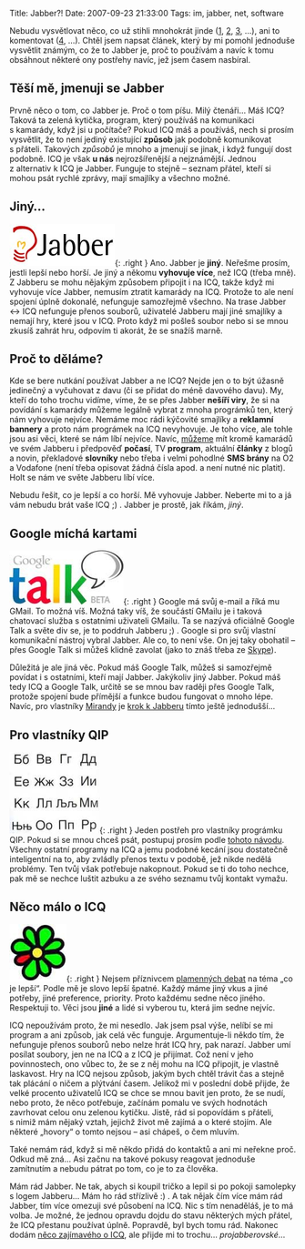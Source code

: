 Title: Jabber?!
Date: 2007-09-23 21:33:00
Tags: im, jabber, net, software

Nebudu vysvětlovat něco, co už stihli mnohokrát jinde
([1](http://www.jabber.cz/), [2](http://www.jabbim.cz/),
[3](http://cs.wikipedia.org/wiki/Jabber), …), ani to komentovat
([4](http://blog.kraja.net/?text=77-jabber-proc-ho-mam-radsi-nez-icq),
…). Chtěl jsem napsat článek, který by mi pomohl jednoduše
vysvětlit známým, co že to Jabber je, proč to používám a navíc
k tomu obsáhnout některé ony postřehy navíc, jež jsem časem
nasbíral.

## Těší mě, jmenuji se Jabber

Prvně něco o tom, co Jabber je. Proč o tom píšu. Milý čtenáři… Máš
ICQ? Taková ta zelená kytička, program, který používáš na
komunikaci s kamarády, když jsi u počítače? Pokud ICQ máš a
používáš, nech si prosím vysvětlit, že to není jediný existující
**způsob** jak podobně komunikovat s přáteli. Takových *způsobů* je
mnoho a jmenují se jinak, i když fungují dost podobně. ICQ je však
**u nás** nejrozšířenější a nejznámější. Jednou z alternativ k ICQ
je Jabber. Funguje to stejně – seznam přátel, kteří si mohou psát
rychlé zprávy, mají smajlíky a všechno možné.

## Jiný…

![obrázek](images/6.jpg){: .right } Ano. Jabber je **jiný**.
Neřešme prosím, jestli lepší nebo horší. Je jiný a někomu
**vyhovuje více**, než ICQ (třeba mně). Z Jabberu se mohu nějakým
způsobem připojit i na ICQ, takže když mi vyhovuje více Jabber,
nemusím ztratit kamarády na ICQ. Protože to ale není spojení úplně
dokonalé, nefunguje samozřejmě všechno. Na trase Jabber ↔ ICQ
nefunguje přenos souborů, uživatelé Jabberu mají jiné smajlíky a
nemají hry, které jsou v ICQ. Proto když mi pošleš soubor nebo si
se mnou zkusíš zahrát hru, odpovím ti akorát, že se snažíš marně.

## Proč to děláme?

Kde se bere nutkání používat Jabber a ne ICQ? Nejde jen o to být
úžasně jedinečný a vyčuhovat z davu (či se přidat do méně davového
davu). My, kteří do toho trochu vidíme, víme, že se přes Jabber
**nešíří viry**, že si na povídání s kamarády můžeme legálně vybrat
z mnoha prográmků ten, který nám vyhovuje nejvíce. Nemáme moc rádi
kýčovité smajlíky a **reklamní bannery** a proto nám prográmek na
ICQ nevyhovuje. Je toho více, ale tohle jsou asi věci, které se nám
líbí nejvíce. Navíc,
[můžeme](http://www.jabbim.cz/services-trans-my.html) mít kromě
kamarádů ve svém Jabberu i předpověď **počasí**, TV **program**,
aktuální **články** z blogů a novin, překladové **slovníky** nebo
třeba i velmi pohodlné **SMS brány** na O2 a Vodafone (není třeba
opisovat žádná čísla apod. a není nutné nic platit). Holt se nám ve
světe Jabberu líbí více.

Nebudu řešit, co je lepší a co horší. Mě vyhovuje Jabber. Neberte
mi to a já vám nebudu brát vaše ICQ ;) . Jabber je prostě, jak
říkám, *jiný*.

## Google míchá kartami

![obrázek](images/7.jpg){: .right } Google má svůj e-mail a
říká mu GMail. To možná víš. Možná taky víš, že součástí GMailu je
i taková chatovací služba s ostatními uživateli GMailu. Ta se
nazývá oficiálně Google Talk a světe div se, je to poddruh Jabberu
;) . Google si pro svůj vlastní komunikační nástroj vybral Jabber.
Ale co, to není vše. On jej taky obohatil – přes Google Talk si
můžeš klidně zavolat (jako to znáš třeba ze
[Skype](http://skype.com/intl/cs/)).

Důležitá je ale jiná věc. Pokud máš Google Talk, můžeš si
samozřejmě povídat i s ostatními, kteří mají Jabber. Jakýkoliv jiný
Jabber. Pokud máš tedy ICQ a Google Talk, určitě se se mnou bav
raději přes Google Talk, protože spojení bude přímější a funkce
budou fungovat o mnoho lépe. Navíc, pro vlastníky
[Mirandy](http://www.miranda.cz/) je
[krok k Jabberu](http://www.google.com/support/talk/bin/answer.py?hl=en&answer=24885)
tímto ještě jednodušší…

## Pro vlastníky QIP

![obrázek](images/8.jpg){: .right } Jeden postřeh pro
vlastníky prográmku QIP. Pokud si se mnou chceš psát, postupuj
prosím podle
[tohoto návodu](http://www.jptuning.net/clanky/qip-a-znaky-z-azbuky-v-nekterych-klientech-118.html).
Všechny ostatní programy na ICQ a jemu podobné kecání jsou
dostatečně inteligentní na to, aby zvládly přenos textu v podobě,
jež nikde nedělá problémy. Ten tvůj však potřebuje nakopnout. Pokud
se ti do toho nechce, pak mě se nechce luštit azbuku a ze svého
seznamu tvůj kontakt vymažu.

## Něco málo o ICQ

![obrázek](images/9.jpg){: .right } Nejsem příznivcem
[plamenných debat](http://cs.wikipedia.org/wiki/Flame_war) na téma
„co je lepší“. Podle mě je slovo lepší špatné. Každý máme jiný vkus
a jiné potřeby, jiné preference, priority. Proto každému sedne něco
jiného. Respektuji to. Věci jsou **jiné** a lidé si vyberou tu,
která jim sedne nejvíc.

ICQ nepoužívám proto, že mi nesedlo. Jak jsem psal výše, nelíbí se
mi program a ani způsob, jak celá věc funguje. Argumentuje-li někdo
tím, že nefunguje přenos souborů nebo nelze hrát ICQ hry, pak
narazí. Jabber umí posílat soubory, jen ne na ICQ a z ICQ je
přijímat. Což není v jeho povinnostech, ono vůbec to, že se z něj
mohu na ICQ připojit, je vlastně laskavost. Hry na ICQ nejsou
způsob, jakým bych chtěl trávit čas a stejně tak plácání o ničem a
plýtvání časem. Jelikož mi v poslední době přijde, že velké
procento uživatelů ICQ se chce se mnou bavit jen proto, že se nudí,
nebo proto, že něco potřebuje, začínám pomalu ve svých hodnotách
zavrhovat celou onu zelenou kytičku. Jistě, rád si popovídám
s přáteli, s nimiž mám nějaký vztah, jejichž život mě zajímá a
o které stojím. Ale některé „hovory“ o tomto nejsou – asi chápeš,
o čem mluvím.

Také nemám rád, když si mě někdo přidá do kontaktů a ani mi neřekne
proč. Odkud mě zná… Asi začnu na takové pokusy reagovat jednoduše
zamítnutím a nebudu pátrat po tom, co je to za člověka.

Mám rád Jabber. Ne tak, abych si koupil tričko a lepil si po pokoji
samolepky s logem Jabberu… Mám ho rád střízlivě :) . A tak nějak
čím více mám rád Jabber, tím více omezuji své působení na ICQ. Nic
s tím nenaděláš, je to má volba. Je možné, že jednou opravdu dojdu
do stavu některých mých přátel, že ICQ přestanu používat úplně.
Popravdě, byl bych tomu rád. Nakonec dodám
[něco zajímavého o ICQ](http://www.ddworld.cz/windows/icq-cesky-masochismus-v-im-instant-messagingu.html),
ale přijde mi to trochu… *projabberovské*…